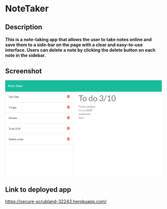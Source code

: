 # NoteTaker

## Description
#### This is a note-taking app that allows the user to take notes online and save them to a side-bar on the page with a clear and easy-to-use interface. Users can delete a note by clicking the delete button on each note in the sidebar.

## Screenshot
![Screenshot](/public/assets/NoteTaker.png)

## Link to deployed app
https://secure-scrubland-32243.herokuapp.com/
